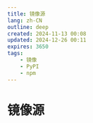 ```yaml
---
title: 镜像源
lang: zh-CN
outline: deep
created: 2024-11-13 00:08
updated: 2024-12-26 00:11
expires: 3650
tags:
    - 镜像
    - PyPI
    - npm
---
```


<script setup lang="ts">
import Mirrors from "@/cheatsheet/Mirrors.vue";
</script>

# 镜像源

<Mirrors />
